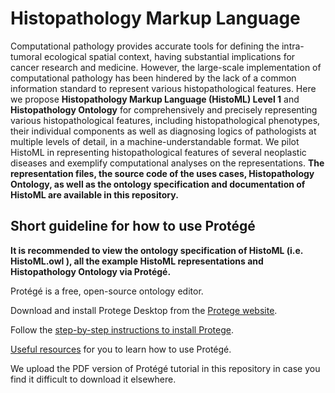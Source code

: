 # Histopathology Markup Language

Computational pathology provides accurate tools for defining the intra-tumoral ecological spatial context, having substantial implications for cancer research and medicine. However, the large-scale implementation of computational pathology has been hindered by the lack of a common information standard to represent various histopathological features. Here we propose **Histopathology Markup Language (HistoML) Level 1** and **Histopathology Ontology** for comprehensively and precisely representing various histopathological features, including histopathological phenotypes, their individual components as well as diagnosing logics of pathologists at multiple levels of detail, in a machine-understandable format. We pilot HistoML in representing histopathological features of several neoplastic diseases and exemplify computational analyses on the representations. **The representation files, the source code of the uses cases, Histopathology Ontology, as well as the ontology specification and documentation of HistoML are available in this repository.**



## Short guideline for how to use Protégé

**It is recommended to view the ontology specification of HistoML (i.e. HistoML.owl ), all the example HistoML representations and Histopathology Ontology via Protégé.**

Protégé is a free, open-source ontology editor.

Download and install Protege Desktop from the [Protege website](http://protege.stanford.edu/products.php#desktop-protege).

Follow the [step-by-step instructions to install Protege](http://protegeproject.github.io/protege/installation).

[Useful resources](http://owl.cs.manchester.ac.uk/publications/talks-and-tutorials/protg-owl-tutorial/) for you to learn how to use Protégé.

We upload the PDF version of Protégé tutorial in this repository in case you find it difficult to download it elsewhere.